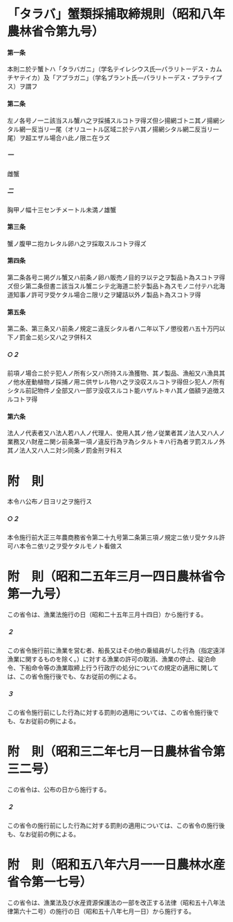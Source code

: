 # 「タラバ」蟹類採捕取締規則（昭和八年農林省令第九号）
#### 第一条
本則ニ於テ蟹トハ「タラバガニ」（学名テイレシウス氏―パラリトーデス・カムチヤテイカ）及「アブラガニ」（学名ブラント氏―パラリトーデス・プラテイプス）ヲ謂フ
#### 第二条
左ノ各号ノ一ニ該当スル蟹ハ之ヲ採捕スルコトヲ得ズ但シ揚網ゴトニ其ノ揚網シタル網一反当リ一尾（オリユートル区域ニ於テハ其ノ揚網シタル網二反当リ一尾）ヲ超エザル場合ハ此ノ限ニ在ラズ
##### 一
雌蟹
##### 二
胸甲ノ幅十三センチメートル未満ノ雄蟹
#### 第三条
蟹ノ腹甲ニ抱カレタル卵ハ之ヲ採取スルコトヲ得ズ
#### 第四条
第二条各号ニ掲グル蟹又ハ前条ノ卵ハ販売ノ目的ヲ以テ之ヲ製品ト為スコトヲ得ズ但シ第二条但書ニ該当スル蟹ニシテ北海道ニ於テ製品ト為スモノニ付テハ北海道知事ノ許可ヲ受ケタル場合ニ限リ之ヲ罐詰以外ノ製品ト為スコトヲ得
#### 第五条
第二条、第三条又ハ前条ノ規定ニ違反シタル者ハ二年以下ノ懲役若ハ五十万円以下ノ罰金ニ処シ又ハ之ヲ併科ス
##### ○２
前項ノ場合ニ於テ犯人ノ所有シ又ハ所持スル漁獲物、其ノ製品、漁船又ハ漁具其ノ他水産動植物ノ採捕ノ用ニ供サレル物ハ之ヲ没収スルコトヲ得但シ犯人ノ所有シタル前記物件ノ全部又ハ一部ヲ没収スルコト能ハザルトキハ其ノ価額ヲ追徴スルコトヲ得
#### 第六条
法人ノ代表者又ハ法人若ハ人ノ代理人、使用人其ノ他ノ従業者其ノ法人又ハ人ノ業務又ハ財産ニ関シ前条第一項ノ違反行為ヲ為シタルトキハ行為者ヲ罰スルノ外其ノ法人又ハ人ニ対シ同条ノ罰金刑ヲ科ス
# 附　則
本令ハ公布ノ日ヨリ之ヲ施行ス
##### ○２
本令施行前大正三年農商務省令第二十九号第二条第三項ノ規定ニ依リ受ケタル許可ハ本令ニ依リ之ヲ受ケタルモノト看做ス
# 附　則（昭和二五年三月一四日農林省令第一九号）
この省令は、漁業法施行の日（昭和二十五年三月十四日）から施行する。
##### ２
この省令施行前に漁業を営む者、船長又はその他の乗組員がした行為（指定遠洋漁業に関するものを除く。）に対する漁業の許可の取消、漁業の停止、碇泊命令、下船命令等の漁業取締上行う行政庁の処分についての規定の適用に関しては、この省令施行後でも、なお従前の例による。
##### ３
この省令施行前にした行為に対する罰則の適用については、この省令施行後でも、なお従前の例による。
# 附　則（昭和三二年七月一日農林省令第三二号）
この省令は、公布の日から施行する。
##### ２
この省令の施行前にした行為に対する罰則の適用については、この省令の施行後も、なお従前の例による。
# 附　則（昭和五八年六月一一日農林水産省令第一七号）
この省令は、漁業法及び水産資源保護法の一部を改正する法律（昭和五十八年法律第六十二号）の施行の日（昭和五十八年七月一日）から施行する。
